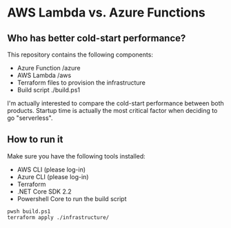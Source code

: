 # AWS Lambda vs. Azure Functions
## Who has better cold-start performance?

This repository contains the following components:
* Azure Function /azure
* AWS Lambda /aws
* Terraform files to provision the infrastructure
* Build script ./build.ps1 

I'm actually interested to compare the cold-start performance between both products. Startup time is actually the most critical factor when deciding to go "serverless".

## How to run it
Make sure you have the following tools installed:
* AWS CLI (please log-in)
* Azure CLI (please log-in)
* Terraform
* .NET Core SDK 2.2
* Powershell Core to run the build script

```
pwsh build.ps1
terraform apply ./infrastructure/
```
